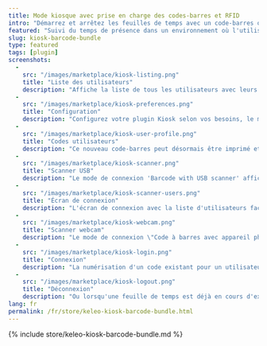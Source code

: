 ```yaml
---
title: Mode kiosque avec prise en charge des codes-barres et RFID
intro: "Démarrez et arrêtez les feuilles de temps avec un code-barres ou un scanner RFID pour le suivi du temps de présence"
featured: "Suivi du temps de présence dans un environnement où l'utilisateur n'a pas accès à Kimai (par exemple dans un entrepôt) en utilisant un code-barres ou un lecteur RFID pour démarrer et arrêter les feuilles de temps." 
slug: kiosk-barcode-bundle
type: featured
tags: [plugin]
screenshots:
  - 
    src: "/images/marketplace/kiosk-listing.png"
    title: "Liste des utilisateurs"
    description: "Affiche la liste de tous les utilisateurs avec leurs types de codes de connexion configurés"
  - 
    src: "/images/marketplace/kiosk-preferences.png"
    title: "Configuration"
    description: "Configurez votre plugin Kiosk selon vos besoins, le mode de connexion et le format de code dépendent les uns des autres"
  - 
    src: "/images/marketplace/kiosk-user-profile.png"
    title: "Codes utilisateurs"
    description: "Ce nouveau code-barres peut désormais être imprimé et remis à l'utilisateur"
  - 
    src: "/images/marketplace/kiosk-scanner.png"
    title: "Scanner USB"
    description: "Le mode de connexion 'Barcode with USB scanner' affiche un écran comme celui-ci, le champ de saisie est présélectionné et le scanner le soumettra après avoir trouvé un code"
  - 
    src: "/images/marketplace/kiosk-scanner-users.png"
    title: "Écran de connexion"
    description: "L'écran de connexion avec la liste d'utilisateurs facultative activée"
  - 
    src: "/images/marketplace/kiosk-webcam.png"
    title: "Scanner webcam"
    description: "Le mode de connexion \"Code à barres avec appareil photo\" affichera la vidéo de la caméra et recherchera en permanence des codes à barres"
  - 
    src: "/images/marketplace/kiosk-login.png"
    title: "Connexion"
    description: "La numérisation d'un code existant pour un utilisateur démarre une nouvelle feuille de temps"
  - 
    src: "/images/marketplace/kiosk-logout.png"
    title: "Déconnexion"
    description: "Ou lorsqu'une feuille de temps est déjà en cours d'exécution, elle sera arrêtée"
lang: fr
permalink: /fr/store/keleo-kiosk-barcode-bundle.html
---
```


{% include store/keleo-kiosk-barcode-bundle.md %}
